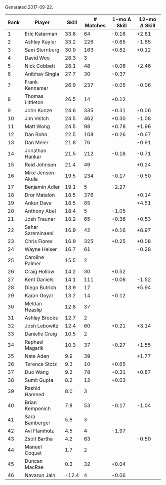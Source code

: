 Generated 2017-09-22.

| Rank | Player            | Skill | # Matches | 1-mo Δ Skill | 12-mo Δ Skill |
|------|-------------------|-------|-----------|--------------|---------------|
|    1 | Eric Katerman     |  33.6 |        64 |        -0.16 |         +2.81 |
|    2 | Ashley Kayler     |  33.2 |       226 |        -0.65 |         -1.85 |
|    3 | Sam Sternberg     |  30.9 |       163 |        +0.82 |         +0.12 |
|    4 | David Woo         |  28.3 |         3 |              |               |
|    5 | Nick Cobbett      |  28.1 |        48 |        +0.06 |         +2.46 |
|    6 | Anibhav Singla    |  27.7 |        30 |        -0.37 |               |
|    7 | Frank Kennamer    |  26.9 |       237 |        -0.05 |         -0.06 |
|    8 | Thomas Littleton  |  26.5 |        14 |        +0.12 |               |
|    9 | John Kunze        |  24.6 |       335 |        -0.31 |         -0.06 |
|   10 | Jim Veitch        |  24.5 |       462 |        +0.30 |         -1.08 |
|   11 | Matt Wong         |  24.5 |        98 |        +0.78 |         +1.96 |
|   12 | Dan Bohn          |  22.5 |       108 |        -0.26 |         -0.67 |
|   13 | Dan Meier         |  21.8 |        76 |              |         -0.91 |
|   14 | Jonathan Hankar   |  21.5 |       212 |        -0.18 |         -0.71 |
|   15 | Reid Johnsen      |  21.4 |        49 |              |         +0.24 |
|   16 | Mike Jensen-Akula |  19.5 |       234 |        -0.17 |         -0.50 |
|   17 | Benjamin Adler    |  19.1 |         5 |        -2.27 |               |
|   18 | Dror Matalon      |  18.5 |       376 |              |         +0.14 |
|   19 | Ankur Dave        |  18.5 |        85 |              |         +4.51 |
|   20 | Anthony Abel      |  18.4 |         5 |        -1.05 |               |
|   21 | Josh Trauner      |  18.2 |        65 |        +0.36 |         +0.53 |
|   22 | Sahar Sareminaeni |  16.9 |        42 |        +0.16 |         +8.97 |
|   23 | Chris Flores      |  16.9 |       325 |        +0.25 |         +0.08 |
|   24 | Wayne Heiser      |  16.7 |        61 |              |         -0.28 |
|   25 | Caroline Palmer   |  15.5 |         2 |              |               |
|   26 | Craig Hollow      |  14.2 |        30 |        +0.52 |               |
|   27 | Kent Daniels      |  14.1 |       111 |        -0.06 |         -1.52 |
|   28 | Diego Butrich     |  13.9 |        17 |              |         +5.94 |
|   29 | Karan Goyal       |  13.2 |        14 |        -0.12 |               |
|   30 | Meldan Heaslip    |  12.8 |        37 |              |               |
|   31 | Ashley Brooks     |  12.7 |         2 |              |               |
|   32 | Josh Lebowitz     |  12.4 |        60 |        +0.21 |         +3.14 |
|   33 | Danielle Craig    |  10.5 |         2 |              |               |
|   34 | Raphael Magarik   |  10.3 |        37 |        +0.27 |         +1.55 |
|   35 | Nate Aden         |   9.9 |        39 |              |         +1.77 |
|   36 | Terence Stotz     |   9.3 |        10 |        +0.65 |               |
|   37 | Duo Wang          |   9.2 |        78 |        +0.31 |         +0.87 |
|   38 | Sumit Gupta       |   8.2 |        12 |        +0.03 |               |
|   39 | Rashid Hameed     |   8.0 |         3 |              |               |
|   40 | Brian Kempenich   |   7.8 |        53 |        -0.17 |         -1.04 |
|   41 | Sara Bamberger    |   5.8 |         3 |              |               |
|   42 | Avi Flamholz      |   4.5 |         4 |        -1.97 |               |
|   43 | Zsolt Bartha      |   4.2 |        63 |              |         -0.50 |
|   44 | Manuel Coquet     |   1.7 |         2 |              |               |
|   45 | Duncan MacRae     |   0.3 |        32 |        +0.04 |               |
|   46 | Navarun Jain      | -12.4 |         4 |        -0.06 |               |